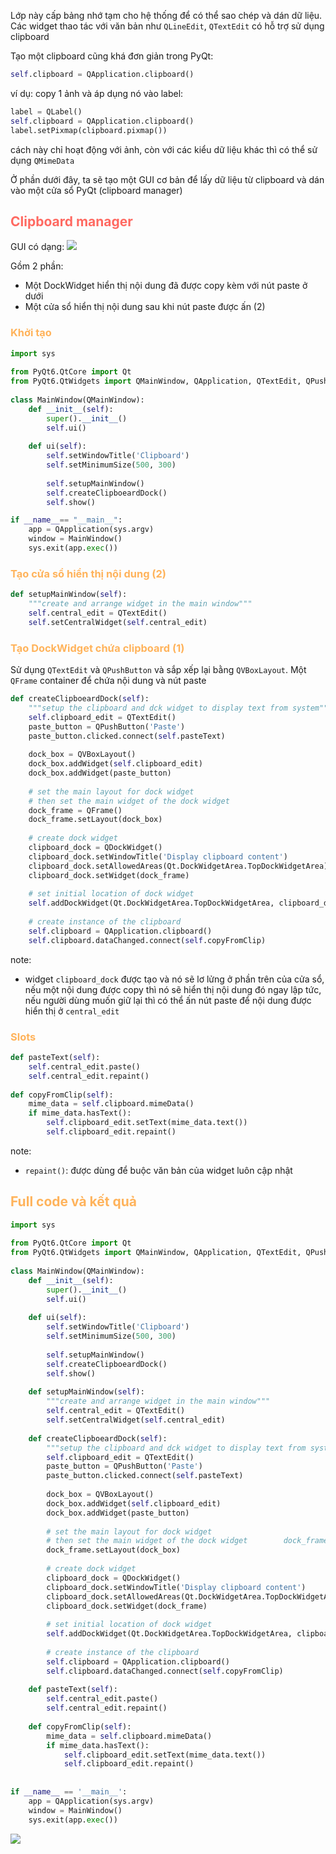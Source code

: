 Lớp này cấp bảng nhớ tạm cho hệ thống để có thể sao chép và dán dữ liệu. Các widget thao tác với văn bản như `QLineEdit`, `QTextEdit` có hỗ trợ sử dụng clipboard

Tạo một clipboard cũng khá đơn giản trong PyQt:
```python
self.clipboard = QApplication.clipboard()
```
ví dụ: copy 1 ảnh và áp dụng nó vào label:
```python
label = QLabel()  
self.clipboard = QApplication.clipboard()  
label.setPixmap(clipboard.pixmap())
```
cách này chỉ hoạt động với ảnh, còn với các kiểu dữ liệu khác thì có thể sử dụng `QMimeData` 

Ở phần dưới đây, ta sẽ tạo một GUI cơ bản để lấy dữ liệu từ clipboard và dán vào một cửa sổ PyQt (clipboard manager)
## <span style="color:rgb(255, 105, 97)">Clipboard manager</span>

GUI có dạng:
![](Pasted%20image%2020240906125732.png)

Gồm 2 phần:
- Một DockWidget hiển thị nội dung đã được copy kèm với nút paste ở dưới
- Một cửa sổ hiển thị nội dung sau khi nút paste được ấn (2)

### <span style="color:rgb(255, 179, 91)">Khởi tạo</span> 

```python
import sys  
  
from PyQt6.QtCore import Qt  
from PyQt6.QtWidgets import QMainWindow, QApplication, QTextEdit, QPushButton, QVBoxLayout, QFrame, QDockWidget  
  
class MainWindow(QMainWindow):  
    def __init__(self):  
        super().__init__()  
        self.ui()  
  
    def ui(self):  
        self.setWindowTitle('Clipboard')  
        self.setMinimumSize(500, 300)  
  
        self.setupMainWindow()  
        self.createClipboeardDock()  
        self.show()

if __name__== "__main__":
	app = QApplication(sys.argv)
	window = MainWindow()
	sys.exit(app.exec())
```

### <span style="color:rgb(255, 179, 91)">Tạo cửa sổ hiển thị nội dung (2) </span> 

```python
def setupMainWindow(self):  
    """create and arrange widget in the main window"""  
    self.central_edit = QTextEdit()  
    self.setCentralWidget(self.central_edit)
```

### <span style="color:rgb(255, 179, 91)">Tạo DockWidget chứa clipboard (1)</span> 
Sử dụng `QTextEdit` và `QPushButton` và sắp xếp lại bằng `QVBoxLayout`. Một `QFrame` container để chứa nội dung và nút paste

```python
def createClipboeardDock(self):  
    """setup the clipboard and dck widget to display text from system"""  
    self.clipboard_edit = QTextEdit()  
    paste_button = QPushButton('Paste')  
    paste_button.clicked.connect(self.pasteText)  
  
    dock_box = QVBoxLayout()  
    dock_box.addWidget(self.clipboard_edit)  
    dock_box.addWidget(paste_button)  
  
    # set the main layout for dock widget  
    # then set the main widget of the dock widget    
    dock_frame = QFrame()  
    dock_frame.setLayout(dock_box)  
  
    # create dock widget  
    clipboard_dock = QDockWidget()  
    clipboard_dock.setWindowTitle('Display clipboard content')  
    clipboard_dock.setAllowedAreas(Qt.DockWidgetArea.TopDockWidgetArea)  
    clipboard_dock.setWidget(dock_frame)  
  
    # set initial location of dock widget  
    self.addDockWidget(Qt.DockWidgetArea.TopDockWidgetArea, clipboard_dock)  
  
    # create instance of the clipboard  
    self.clipboard = QApplication.clipboard()  
    self.clipboard.dataChanged.connect(self.copyFromClip)
```

note:
- widget `clipboard_dock`  được tạo và nó sẽ lơ lửng ở phần trên của cửa sổ, nếu một nội dung được copy thì nó sẽ hiển thị nội dung đó ngay lập tức, nếu người dùng muốn giữ lại thì có thể ấn nút paste để nội dung được hiển thị ở `central_edit`

### <span style="color:rgb(255, 179, 91)">Slots</span> 

```python
def pasteText(self):  
    self.central_edit.paste()  
    self.central_edit.repaint()  
  
def copyFromClip(self):  
    mime_data = self.clipboard.mimeData()  
    if mime_data.hasText():  
        self.clipboard_edit.setText(mime_data.text())  
        self.clipboard_edit.repaint()
```

note:
- `repaint()`: được dùng để buộc văn bản của widget luôn cập nhật


## <span style="color:rgb(255, 179, 91)">Full code và kết quả</span> 

```python
import sys  
  
from PyQt6.QtCore import Qt  
from PyQt6.QtWidgets import QMainWindow, QApplication, QTextEdit, QPushButton, QVBoxLayout, QFrame, QDockWidget  
  
class MainWindow(QMainWindow):  
    def __init__(self):  
        super().__init__()  
        self.ui()  
  
    def ui(self):  
        self.setWindowTitle('Clipboard')  
        self.setMinimumSize(500, 300)  
  
        self.setupMainWindow()  
        self.createClipboeardDock()  
        self.show()  
  
    def setupMainWindow(self):  
        """create and arrange widget in the main window"""  
        self.central_edit = QTextEdit()  
        self.setCentralWidget(self.central_edit)  
  
    def createClipboeardDock(self):  
        """setup the clipboard and dck widget to display text from system"""  
        self.clipboard_edit = QTextEdit()  
        paste_button = QPushButton('Paste')  
        paste_button.clicked.connect(self.pasteText)  
  
        dock_box = QVBoxLayout()  
        dock_box.addWidget(self.clipboard_edit)  
        dock_box.addWidget(paste_button)  
  
        # set the main layout for dock widget  
        # then set the main widget of the dock widget        dock_frame = QFrame()  
        dock_frame.setLayout(dock_box)  
  
        # create dock widget  
        clipboard_dock = QDockWidget()  
        clipboard_dock.setWindowTitle('Display clipboard content')  
        clipboard_dock.setAllowedAreas(Qt.DockWidgetArea.TopDockWidgetArea)  
        clipboard_dock.setWidget(dock_frame)  
  
        # set initial location of dock widget  
        self.addDockWidget(Qt.DockWidgetArea.TopDockWidgetArea, clipboard_dock)  
  
        # create instance of the clipboard  
        self.clipboard = QApplication.clipboard()  
        self.clipboard.dataChanged.connect(self.copyFromClip)  
  
    def pasteText(self):  
        self.central_edit.paste()  
        self.central_edit.repaint()  
  
    def copyFromClip(self):  
        mime_data = self.clipboard.mimeData()  
        if mime_data.hasText():  
            self.clipboard_edit.setText(mime_data.text())  
            self.clipboard_edit.repaint()  
  
  
if __name__ == '__main__':  
    app = QApplication(sys.argv)  
    window = MainWindow()  
    sys.exit(app.exec())
```

![](Pasted%20image%2020240906135503.png)
